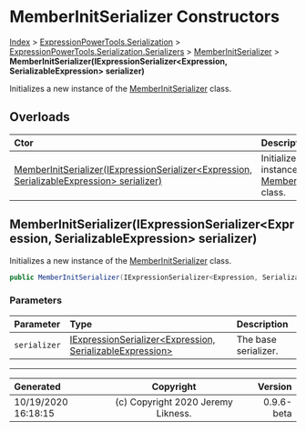 ﻿# MemberInitSerializer Constructors

[Index](../index.md) > [ExpressionPowerTools.Serialization](ExpressionPowerTools.Serialization.a.md) > [ExpressionPowerTools.Serialization.Serializers](ExpressionPowerTools.Serialization.Serializers.n.md) > [MemberInitSerializer](ExpressionPowerTools.Serialization.Serializers.MemberInitSerializer.cs.md) > **MemberInitSerializer(IExpressionSerializer&lt;Expression, SerializableExpression> serializer)**

Initializes a new instance of the [MemberInitSerializer](ExpressionPowerTools.Serialization.Serializers.MemberInitSerializer.cs.md) class.

## Overloads

| Ctor | Description |
| :-- | :-- |
| [MemberInitSerializer(IExpressionSerializer&lt;Expression, SerializableExpression> serializer)](#memberinitserializeriexpressionserializerexpression-serializableexpression-serializer) | Initializes a new instance of the [MemberInitSerializer](ExpressionPowerTools.Serialization.Serializers.MemberInitSerializer.cs.md) class. |

## MemberInitSerializer(IExpressionSerializer&lt;Expression, SerializableExpression> serializer)

Initializes a new instance of the [MemberInitSerializer](ExpressionPowerTools.Serialization.Serializers.MemberInitSerializer.cs.md) class.

```csharp
public MemberInitSerializer(IExpressionSerializer<Expression, SerializableExpression> serializer)
```

### Parameters

| Parameter | Type | Description |
| :-- | :-- | :-- |
| `serializer` | [IExpressionSerializer&lt;Expression, SerializableExpression>](ExpressionPowerTools.Serialization.Signatures.IExpressionSerializer`2.i.md) | The base serializer. |



---

| Generated | Copyright | Version |
| :-- | :-: | --: |
| 10/19/2020 16:18:15 | (c) Copyright 2020 Jeremy Likness. | 0.9.6-beta |
